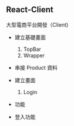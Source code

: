 ## React-Client
大型電商平台開發（Client)


- 建立基礎畫面
  1. TopBar
  2. Wrapper

- 串接 Product 資料

- 建立畫面
  1. Login

- 功能
- 登入功能
